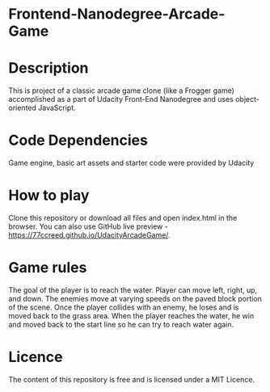Frontend-Nanodegree-Arcade-Game
===============================

# Description
This is project of a classic arcade game clone (like a Frogger game) accomplished as a part of Udacity Front-End Nanodegree and uses object-oriented JavaScript.

# Code Dependencies
Game engine, basic art assets and starter code were provided by Udacity

# How to play
Clone this repository or download all files and open index.html in the browser. You can also use GitHub live preview - https://77ccreed.github.io/UdacityArcadeGame/.

# Game rules
The goal of the player is to reach the water. Player can move left, right, up, and down. The enemies move at varying speeds on the paved block portion of the scene. Once the player collides with an enemy, he loses and is moved back to the grass area. When the player reaches the water, he win and moved back to the start line so he can try to reach water again.

# Licence
The content of this repository is free and is licensed under a MIT Licence.
